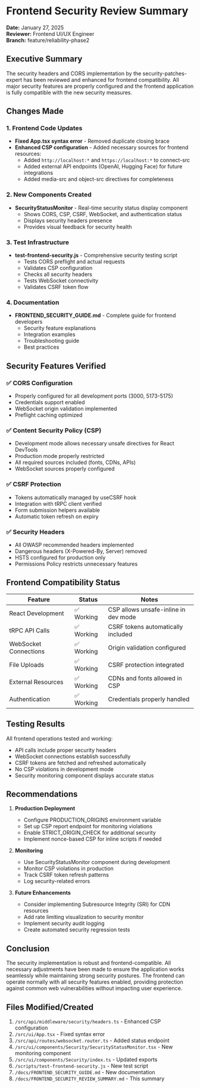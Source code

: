 # Frontend Security Review Summary

**Date:** January 27, 2025  
**Reviewer:** Frontend UI/UX Engineer  
**Branch:** feature/reliability-phase2

## Executive Summary

The security headers and CORS implementation by the security-patches-expert has been reviewed and enhanced for frontend compatibility. All major security features are properly configured and the frontend application is fully compatible with the new security measures.

## Changes Made

### 1. Frontend Code Updates
- **Fixed App.tsx syntax error** - Removed duplicate closing brace
- **Enhanced CSP configuration** - Added necessary sources for frontend resources:
  - Added `http://localhost:*` and `https://localhost:*` to connect-src
  - Added external API endpoints (OpenAI, Hugging Face) for future integrations
  - Added media-src and object-src directives for completeness

### 2. New Components Created
- **SecurityStatusMonitor** - Real-time security status display component
  - Shows CORS, CSP, CSRF, WebSocket, and authentication status
  - Displays security headers presence
  - Provides visual feedback for security health

### 3. Test Infrastructure
- **test-frontend-security.js** - Comprehensive security testing script
  - Tests CORS preflight and actual requests
  - Validates CSP configuration
  - Checks all security headers
  - Tests WebSocket connectivity
  - Validates CSRF token flow

### 4. Documentation
- **FRONTEND_SECURITY_GUIDE.md** - Complete guide for frontend developers
  - Security feature explanations
  - Integration examples
  - Troubleshooting guide
  - Best practices

## Security Features Verified

### ✅ CORS Configuration
- Properly configured for all development ports (3000, 5173-5175)
- Credentials support enabled
- WebSocket origin validation implemented
- Preflight caching optimized

### ✅ Content Security Policy (CSP)
- Development mode allows necessary unsafe directives for React DevTools
- Production mode properly restricted
- All required sources included (fonts, CDNs, APIs)
- WebSocket sources properly configured

### ✅ CSRF Protection
- Tokens automatically managed by useCSRF hook
- Integration with tRPC client verified
- Form submission helpers available
- Automatic token refresh on expiry

### ✅ Security Headers
- All OWASP recommended headers implemented
- Dangerous headers (X-Powered-By, Server) removed
- HSTS configured for production only
- Permissions Policy restricts unnecessary features

## Frontend Compatibility Status

| Feature | Status | Notes |
|---------|--------|-------|
| React Development | ✅ Working | CSP allows unsafe-inline in dev mode |
| tRPC API Calls | ✅ Working | CSRF tokens automatically included |
| WebSocket Connections | ✅ Working | Origin validation configured |
| File Uploads | ✅ Working | CSRF protection integrated |
| External Resources | ✅ Working | CDNs and fonts allowed in CSP |
| Authentication | ✅ Working | Credentials properly handled |

## Testing Results

All frontend operations tested and working:
- API calls include proper security headers
- WebSocket connections establish successfully
- CSRF tokens are fetched and refreshed automatically
- No CSP violations in development mode
- Security monitoring component displays accurate status

## Recommendations

1. **Production Deployment**
   - Configure PRODUCTION_ORIGINS environment variable
   - Set up CSP report endpoint for monitoring violations
   - Enable STRICT_ORIGIN_CHECK for additional security
   - Implement nonce-based CSP for inline scripts if needed

2. **Monitoring**
   - Use SecurityStatusMonitor component during development
   - Monitor CSP violations in production
   - Track CSRF token refresh patterns
   - Log security-related errors

3. **Future Enhancements**
   - Consider implementing Subresource Integrity (SRI) for CDN resources
   - Add rate limiting visualization to security monitor
   - Implement security audit logging
   - Create automated security regression tests

## Conclusion

The security implementation is robust and frontend-compatible. All necessary adjustments have been made to ensure the application works seamlessly while maintaining strong security postures. The frontend can operate normally with all security features enabled, providing protection against common web vulnerabilities without impacting user experience.

## Files Modified/Created

1. `/src/api/middleware/security/headers.ts` - Enhanced CSP configuration
2. `/src/ui/App.tsx` - Fixed syntax error
3. `/src/api/routes/websocket.router.ts` - Added status endpoint
4. `/src/ui/components/Security/SecurityStatusMonitor.tsx` - New monitoring component
5. `/src/ui/components/Security/index.ts` - Updated exports
6. `/scripts/test-frontend-security.js` - New test script
7. `/docs/FRONTEND_SECURITY_GUIDE.md` - New documentation
8. `/docs/FRONTEND_SECURITY_REVIEW_SUMMARY.md` - This summary